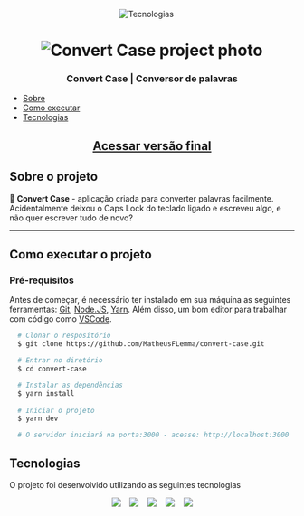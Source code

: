 <p align="center">
  <img alt="Tecnologias" src="https://img.shields.io/static/v1?label=tecnologias&message=5&color=e2e2e2&style=for-the-badge" />&nbsp;
  <img alt="" src="https://img.shields.io/github/repo-size/MatheusFLemma/convert-case?style=for-the-badge" />&nbsp;
  <img alt="" src="https://img.shields.io/github/last-commit/MatheusFLemma/convert-case?style=for-the-badge" />&nbsp;
</p>

<h1 align="center">
  <img src="readme/banner.png" alt="Convert Case project photo">
</h1>

<h3 align="center">Convert Case | Conversor de palavras</h3>

<!--ts-->
   * [Sobre](#sobre-o-projeto)
   * [Como executar](#como-executar-o-projeto)
   * [Tecnologias](#tecnologias)
<!--te-->

<a href="https://convert-case-alpha.vercel.app/" rel="external" target="_blank"><h2 align="center">Acessar versão final</h2></a>

## Sobre o projeto

💬 **Convert Case** - aplicação criada para converter palavras facilmente. Acidentalmente deixou o Caps Lock do teclado ligado e escreveu algo, e não quer escrever tudo de novo?

---

## Como executar o projeto

### Pré-requisitos

Antes de começar, é necessário ter instalado em sua máquina as seguintes ferramentas:
[Git](https://git-scm.com), [Node.JS](https://nodejs.org/en/), [Yarn](https://classic.yarnpkg.com/lang/en/docs/install/#debian-stable).
Além disso, um bom editor para trabalhar com código como [VSCode](https://code.visualstudio.com/).

```bash
  # Clonar o respositório
  $ git clone https://github.com/MatheusFLemma/convert-case.git

  # Entrar no diretório
  $ cd convert-case

  # Instalar as dependências
  $ yarn install
  
  # Iniciar o projeto
  $ yarn dev

  # O servidor iniciará na porta:3000 - acesse: http://localhost:3000
```

## Tecnologias

O projeto foi desenvolvido utilizando as seguintes tecnologias

<p align="center">
<a href="https://www.javascript.com/" rel="external" target="_blank"><img src="https://img.shields.io/badge/JavaScript-181818?style=for-the-badge&logo=JavaScript"/></a>&nbsp;&nbsp;&nbsp;
<a href="https://pt-br.reactjs.org/" rel="external" target="_blank"><img src="https://img.shields.io/badge/ReactJS-282C34?style=for-the-badge&logo=react"/></a>&nbsp;&nbsp;&nbsp;
<a href="https://vitejs.dev/" rel="external" target="_blank"><img src="https://img.shields.io/badge/Vite-efefef?style=for-the-badge&logo=Vite"/></a>&nbsp;&nbsp;&nbsp;
<a href="https://styled-components.com/" rel="external" target="_blank"><img src="https://img.shields.io/badge/styled components-3C3C3C?style=for-the-badge&logo=styled-components"/></a>&nbsp;&nbsp;&nbsp;
<a href="https://vercel.com/home?utm_source=next-site&utm_medium=banner&utm_campaign=next-website" rel="external" target="_blank"><img src="https://img.shields.io/badge/Vercel-000000?style=for-the-badge&logo=vercel"/></a>
</p>
